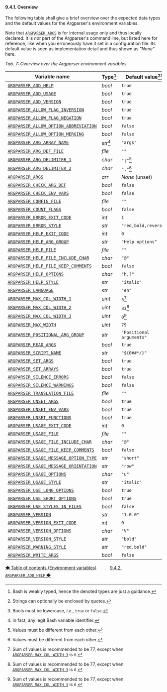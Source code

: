 <!--
###############################################################################
#                                                                             #
# Copyright 2025 Simon Brandt                                                 #
#                                                                             #
# Licensed under the Apache License, Version 2.0 (the "License");             #
# you may not use this file except in compliance with the License.            #
# You may obtain a copy of the License at                                     #
#                                                                             #
#     http://www.apache.org/licenses/LICENSE-2.0                              #
#                                                                             #
# Unless required by applicable law or agreed to in writing, software         #
# distributed under the License is distributed on an "AS IS" BASIS,           #
# WITHOUT WARRANTIES OR CONDITIONS OF ANY KIND, either express or implied.    #
# See the License for the specific language governing permissions and         #
# limitations under the License.                                              #
#                                                                             #
###############################################################################
-->

#### 9.4.1. Overview

The following table shall give a brief overview over the expected data types and the default values for the Argparser's environment variables.

Note that [`ARGPARSER_ARGS`](environment_variables.md#9413-argparser_args) is for internal usage only and thus locally declared. It is *not* part of the Argparser's command line, but listed here for reference, like when you erroneously have it set in a configuration file. Its default value is seen as implementation detail and thus shown as *"None"* here.

<!-- <table caption="Overview over the Argparser environment variables"> -->
*Tab. 7: Overview over the Argparser environment variables.*

| Variable name                                                                      | Type[^14]  | Default value[^15][^16]  |
| ---------------------------------------------------------------------------------- | ---------- | ------------------------ |
| [`ARGPARSER_ADD_HELP`](environment_variables.md#942-argparser_add_help)                                    | *bool*     | `true`                   |
| [`ARGPARSER_ADD_USAGE`](environment_variables.md#943-argparser_add_usage)                                  | *bool*     | `true`                   |
| [`ARGPARSER_ADD_VERSION`](environment_variables.md#944-argparser_add_version)                              | *bool*     | `true`                   |
| [`ARGPARSER_ALLOW_FLAG_INVERSION`](environment_variables.md#945-argparser_allow_flag_inversion)            | *bool*     | `true`                   |
| [`ARGPARSER_ALLOW_FLAG_NEGATION`](environment_variables.md#946-argparser_allow_flag_negation)              | *bool*     | `true`                   |
| [`ARGPARSER_ALLOW_OPTION_ABBREVIATION`](environment_variables.md#947-argparser_allow_option_abbreviation)  | *bool*     | `false`                  |
| [`ARGPARSER_ALLOW_OPTION_MERGING`](environment_variables.md#948-argparser_allow_option_merging)            | *bool*     | `false`                  |
| [`ARGPARSER_ARG_ARRAY_NAME`](environment_variables.md#949-argparser_arg_array_name)                        | *str*[^17] | `"args"`                 |
| [`ARGPARSER_ARG_DEF_FILE`](environment_variables.md#9410-argparser_arg_def_file)                           | *file*     | `""`                     |
| [`ARGPARSER_ARG_DELIMITER_1`](environment_variables.md#9411-argparser_arg_delimiter_1)                     | *char*     | `"\|"`[^18]              |
| [`ARGPARSER_ARG_DELIMITER_2`](environment_variables.md#9412-argparser_arg_delimiter_2)                     | *char*     | `","`[^18]               |
| [`ARGPARSER_ARGS`](environment_variables.md#9413-argparser_args)                                           | *arr*      | *None* (unset)           |
| [`ARGPARSER_CHECK_ARG_DEF`](environment_variables.md#9414-argparser_check_arg_def)                         | *bool*     | `false`                  |
| [`ARGPARSER_CHECK_ENV_VARS`](environment_variables.md#9415-argparser_check_env_vars)                       | *bool*     | `false`                  |
| [`ARGPARSER_CONFIG_FILE`](environment_variables.md#9416-argparser_config_file)                             | *file*     | `""`                     |
| [`ARGPARSER_COUNT_FLAGS`](environment_variables.md#9417-argparser_count_flags)                             | *bool*     | `false`                  |
| [`ARGPARSER_ERROR_EXIT_CODE`](environment_variables.md#9418-argparser_error_exit_code)                     | *int*      | `1`                      |
| [`ARGPARSER_ERROR_STYLE`](environment_variables.md#9419-argparser_error_style)                             | *str*      | `"red,bold,reverse"`     |
| [`ARGPARSER_HELP_EXIT_CODE`](environment_variables.md#9422-argparser_help_exit_code)                       | *int*      | `0`                      |
| [`ARGPARSER_HELP_ARG_GROUP`](environment_variables.md#9420-argparser_help_arg_group)                       | *str*      | `"Help options"`         |
| [`ARGPARSER_HELP_FILE`](environment_variables.md#9423-argparser_help_file)                                 | *file*     | `""`                     |
| [`ARGPARSER_HELP_FILE_INCLUDE_CHAR`](environment_variables.md#9424-argparser_help_file_include_char)       | *char*     | `"@"`                    |
| [`ARGPARSER_HELP_FILE_KEEP_COMMENTS`](environment_variables.md#9425-argparser_help_file_keep_comments)     | *bool*     | `false`                  |
| [`ARGPARSER_HELP_OPTIONS`](environment_variables.md#9426-argparser_help_options)                           | *char*     | `"h,?"`                  |
| [`ARGPARSER_HELP_STYLE`](environment_variables.md#9427-argparser_help_style)                               | *str*      | `"italic"`               |
| [`ARGPARSER_LANGUAGE`](environment_variables.md#9428-argparser_language)                                   | *str*      | `"en"`                   |
| [`ARGPARSER_MAX_COL_WIDTH_1`](environment_variables.md#9429-argparser_max_col_width_1)                     | *uint*     | `5`[^19]                 |
| [`ARGPARSER_MAX_COL_WIDTH_2`](environment_variables.md#9430-argparser_max_col_width_2)                     | *uint*     | `33`[^19]                |
| [`ARGPARSER_MAX_COL_WIDTH_3`](environment_variables.md#9431-argparser_max_col_width_3)                     | *uint*     | `0`[^19]                 |
| [`ARGPARSER_MAX_WIDTH`](environment_variables.md#9432-argparser_max_width)                                 | *uint*     | `79`                     |
| [`ARGPARSER_POSITIONAL_ARG_GROUP`](environment_variables.md#9433-argparser_positional_arg_group)           | *str*      | `"Positional arguments"` |
| [`ARGPARSER_READ_ARGS`](environment_variables.md#9434-argparser_read_args)                                 | *bool*     | `true`                   |
| [`ARGPARSER_SCRIPT_NAME`](environment_variables.md#9435-argparser_script_name)                             | *str*      | `"${0##*/}"`             |
| [`ARGPARSER_SET_ARGS`](environment_variables.md#9436-argparser_set_args)                                   | *bool*     | `true`                   |
| [`ARGPARSER_SET_ARRAYS`](environment_variables.md#9437-argparser_set_arrays)                               | *bool*     | `true`                   |
| [`ARGPARSER_SILENCE_ERRORS`](environment_variables.md#9438-argparser_silence_errors)                       | *bool*     | `false`                  |
| [`ARGPARSER_SILENCE_WARNINGS`](environment_variables.md#9439-argparser_silence_warnings)                   | *bool*     | `false`                  |
| [`ARGPARSER_TRANSLATION_FILE`](environment_variables.md#9440-argparser_translation_file)                   | *file*     | `""`                     |
| [`ARGPARSER_UNSET_ARGS`](environment_variables.md#9441-argparser_unset_args)                               | *bool*     | `true`                   |
| [`ARGPARSER_UNSET_ENV_VARS`](environment_variables.md#9442-argparser_unset_env_vars)                       | *bool*     | `true`                   |
| [`ARGPARSER_UNSET_FUNCTIONS`](environment_variables.md#9443-argparser_unset_functions)                     | *bool*     | `true`                   |
| [`ARGPARSER_USAGE_EXIT_CODE`](environment_variables.md#9444-argparser_usage_exit_code)                     | *int*      | `0`                      |
| [`ARGPARSER_USAGE_FILE`](environment_variables.md#9445-argparser_usage_file)                               | *file*     | `""`                     |
| [`ARGPARSER_USAGE_FILE_INCLUDE_CHAR`](environment_variables.md#9446-argparser_usage_file_include_char)     | *char*     | `"@"`                    |
| [`ARGPARSER_USAGE_FILE_KEEP_COMMENTS`](environment_variables.md#9447-argparser_usage_file_keep_comments)   | *bool*     | `false`                  |
| [`ARGPARSER_USAGE_MESSAGE_OPTION_TYPE`](environment_variables.md#9448-argparser_usage_message_option_type) | *str*      | `"short"`                |
| [`ARGPARSER_USAGE_MESSAGE_ORIENTATION`](environment_variables.md#9449-argparser_usage_message_orientation) | *str*      | `"row"`                  |
| [`ARGPARSER_USAGE_OPTIONS`](environment_variables.md#9450-argparser_usage_options)                         | *char*     | `"u"`                    |
| [`ARGPARSER_USAGE_STYLE`](environment_variables.md#9451-argparser_usage_style)                             | *str*      | `"italic"`               |
| [`ARGPARSER_USE_LONG_OPTIONS`](environment_variables.md#9452-argparser_use_long_options)                   | *bool*     | `true`                   |
| [`ARGPARSER_USE_SHORT_OPTIONS`](environment_variables.md#9453-argparser_use_short_options)                 | *bool*     | `true`                   |
| [`ARGPARSER_USE_STYLES_IN_FILES`](environment_variables.md#9454-argparser_use_styles_in_files)             | *bool*     | `false`                  |
| [`ARGPARSER_VERSION`](environment_variables.md#9455-argparser_version)                                     | *str*      | `"1.0.0"`                |
| [`ARGPARSER_VERSION_EXIT_CODE`](environment_variables.md#9456-argparser_version_exit_code)                 | *int*      | `0`                      |
| [`ARGPARSER_VERSION_OPTIONS`](environment_variables.md#9457-argparser_version_options)                     | *char*     | `"V"`                    |
| [`ARGPARSER_VERSION_STYLE`](environment_variables.md#9458-argparser_version_style)                         | *str*      | `"bold"`                 |
| [`ARGPARSER_WARNING_STYLE`](environment_variables.md#9459-argparser_warning_style)                         | *str*      | `"red,bold"`             |
| [`ARGPARSER_WRITE_ARGS`](environment_variables.md#9460-argparser_write_args)                               | *bool*     | `false`                  |

[^14]: Bash is weakly typed, hence the denoted types are just a guidance.
[^15]: Strings can optionally be enclosed by quotes.
[^16]: Bools must be lowercase, *i.e.*, `true` or `false`.
[^17]: In fact, any legit Bash variable identifier.
[^18]: Values must be different from each other.
[^19]: Sum of values is recommended to be 77, except when [`ARGPARSER_MAX_COL_WIDTH_3`](environment_variables.md#9431-argparser_max_col_width_3) is `0`.

[&#129092;&nbsp;Table of contents (Environment variables)](toc.md)
&nbsp;&nbsp;&nbsp;&nbsp;&nbsp;&nbsp;&nbsp;&nbsp;&nbsp;&nbsp;[9.4.2. `ARGPARSER_ADD_HELP`&nbsp;&#129094;](environment_variables.md)
